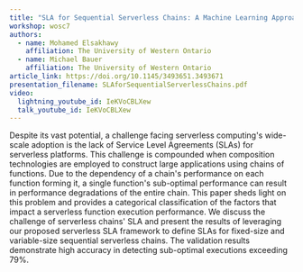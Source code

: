 ```yaml
---
title: "SLA for Sequential Serverless Chains: A Machine Learning Approach"
workshop: wosc7
authors:
  - name: Mohamed Elsakhawy
    affiliation: The University of Western Ontario
  - name: Michael Bauer
    affiliation: The University of Western Ontario
article_link: https://doi.org/10.1145/3493651.3493671
presentation_filename: SLAforSequentialServerlessChains.pdf
video:
  lightning_youtube_id: IeKVoCBLXew
  talk_youtube_id: IeKVoCBLXew
---
```


Despite its vast potential, a challenge facing serverless computing's wide-scale adoption is the lack of Service Level Agreements (SLAs) for serverless platforms. This challenge is compounded when composition technologies are employed to construct large applications using chains of functions. Due to the dependency of a chain's performance on each function forming it, a single function's sub-optimal performance can result in performance degradations of the entire chain. This paper sheds light on this problem and provides a categorical classification of the factors that impact a serverless function execution performance. We discuss the challenge of serverless chains' SLA and present the results of leveraging our proposed serverless SLA framework to define SLAs for fixed-size and variable-size sequential serverless chains. The validation results demonstrate high accuracy in detecting sub-optimal executions exceeding 79%.
